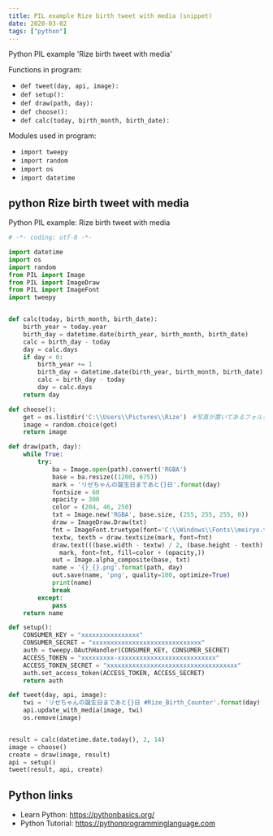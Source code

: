 ```yaml
---
title: PIL example Rize birth tweet with media (snippet)
date: 2020-03-02
tags: ["python"]
---
```

Python PIL example 'Rize birth tweet with media'

Functions in program: 
* `def tweet(day, api, image):`
* `def setup():`
* `def draw(path, day):`
* `def choose():`
* `def calc(today, birth_month, birth_date):`

Modules used in program: 
* `import tweepy`
* `import random`
* `import os`
* `import datetime`

## python Rize birth tweet with media

Python PIL example: Rize birth tweet with media

```python
# -*- coding: utf-8 -*-

import datetime
import os
import random
from PIL import Image
from PIL import ImageDraw
from PIL import ImageFont
import tweepy


def calc(today, birth_month, birth_date):
    birth_year = today.year
    birth_day = datetime.date(birth_year, birth_month, birth_date)
    calc = birth_day - today
    day = calc.days
    if day < 0:
        birth_year += 1
        birth_day = datetime.date(birth_year, birth_month, birth_date)
        calc = birth_day - today
        day = calc.days
    return day

def choose():
    get = os.listdir('C:\\Users\\Pictures\\Rize')　#写真が置いてあるフォルダのパスを入力
    image = random.choice(get)
    return image

def draw(path, day):
    while True:
        try:
            ba = Image.open(path).convert('RGBA')
            base = ba.resize((1200, 675))
            mark = 'リゼちゃんの誕生日まであと{}日'.format(day)
            fontsize = 60
            opacity = 300
            color = (204, 46, 250)
            txt = Image.new('RGBA', base.size, (255, 255, 255, 0))
            draw = ImageDraw.Draw(txt)
            fnt = ImageFont.truetype(font='C:\\Windows\\Fonts\\meiryo.ttc', size=fontsize) #フォントのパスを入力
            textw, texth = draw.textsize(mark, font=fnt)
            draw.text(((base.width - textw) / 2, (base.height - texth) / 4 * 3),
              mark, font=fnt, fill=color + (opacity,))
            out = Image.alpha_composite(base, txt)
            name = '{}_{}.png'.format(path, day)
            out.save(name, 'png', quality=100, optimize=True)
            print(name)
            break
        except:
            pass
    return name

def setup():
    CONSUMER_KEY = "xxxxxxxxxxxxxxxx"
    CONSUMER_SECRET = "xxxxxxxxxxxxxxxxxxxxxxxxxxxxxx"
    auth = tweepy.OAuthHandler(CONSUMER_KEY, CONSUMER_SECRET)
    ACCESS_TOKEN = "xxxxxxxxx-xxxxxxxxxxxxxxxxxxxxxxxxxxx"
    ACCESS_TOKEN_SECRET = "xxxxxxxxxxxxxxxxxxxxxxxxxxxxxxxxxxxx"
    auth.set_access_token(ACCESS_TOKEN, ACCESS_SECRET)
    return auth

def tweet(day, api, image):
    twi = 'リゼちゃんの誕生日まであと{}日 #Rize_Birth_Counter'.format(day)
    api.update_with_media(image, twi)
    os.remove(image)


result = calc(datetime.date.today(), 2, 14)
image = choose()
create = draw(image, result)
api = setup()
tweet(result, api, create)


```

## Python links

- Learn Python: https://pythonbasics.org/
- Python Tutorial: https://pythonprogramminglanguage.com
